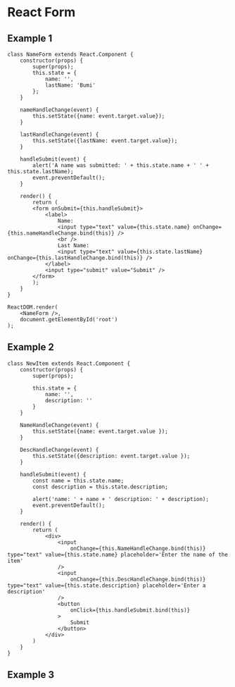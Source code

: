 # React Form

## Example 1 

    class NameForm extends React.Component {
        constructor(props) {
            super(props);
            this.state = {
                name: '',
                lastName: 'Bumi'           
            };
        }

        nameHandleChange(event) {
            this.setState({name: event.target.value});
        }
        
        lastHandleChange(event) {
            this.setState({lastName: event.target.value});
        }

        handleSubmit(event) {
            alert('A name was submitted: ' + this.state.name + ' ' + this.state.lastName);
            event.preventDefault();
        }

        render() {
            return (
            <form onSubmit={this.handleSubmit}>
                <label>
                    Name:
                    <input type="text" value={this.state.name} onChange={this.nameHandleChange.bind(this)} />
                    <br />
                    Last Name:
                    <input type="text" value={this.state.lastName} onChange={this.lastHandleChange.bind(this)} />
                </label>
                <input type="submit" value="Submit" />
            </form>
            );
        }
    }

    ReactDOM.render(
        <NameForm />,
        document.getElementById('root')
    );

## Example 2

    class NewItem extends React.Component {
        constructor(props) {
            super(props);

            this.state = {
                name: '',
                description: ''
            }
        }
        
        NameHandleChange(event) { 
            this.setState({name: event.target.value });     
        }

        DescHandleChange(event) { 
            this.setState({description: event.target.value });     
        }

        handleSubmit(event) {
            const name = this.state.name;
            const description = this.state.description; 

            alert('name: ' + name + ' description: ' + description);
            event.preventDefault();
        }

        render() {
            return (
                <div>
                    <input 
                        onChange={this.NameHandleChange.bind(this)} type="text" value={this.state.name} placeholder='Enter the name of the item' 
                    /> 
                    <input 
                        onChange={this.DescHandleChange.bind(this)} type="text" value={this.state.description} placeholder='Enter a description' 
                    /> 
                    <button 
                        onClick={this.handleSubmit.bind(this)}
                    >
                        Submit
                    </button>
                </div>
            )
        }
    }

## Example 3        